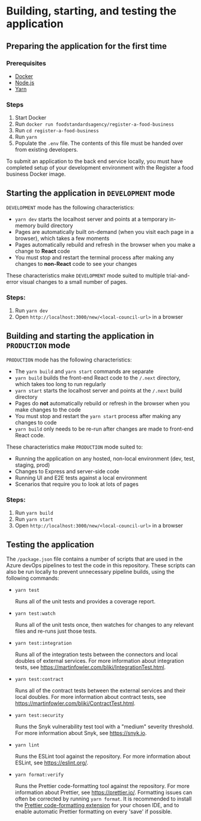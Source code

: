 # Building, starting, and testing the application

## Preparing the application for the first time

### Prerequisites

* [Docker](https://www.docker.com/)
* [Node.js](https://nodejs.org)
* [Yarn](https://yarnpkg.com)

### Steps

1.  Start Docker
2.  Run `docker run foodstandardsagency/register-a-food-business`
3.  Run `cd register-a-food-business`
4.  Run `yarn`
5.  Populate the `.env` file. The contents of this file must be handed over from existing developers.

To submit an application to the back end service locally, you must have completed setup of your development environment with the Register a food business Docker image.

## Starting the application in `DEVELOPMENT` mode

`DEVELOPMENT` mode has the following characteristics:

* `yarn dev` starts the localhost server and points at a temporary in-memory build directory
* Pages are automatically built on-demand (when you visit each page in a browser), which takes a few moments
* Pages automatically rebuild and refresh in the browser when you make a change to **React** code
* You must stop and restart the terminal process after making any changes to **non-React** code to see your changes

These characteristics make `DEVELOPMENT` mode suited to multiple trial-and-error visual changes to a small number of pages.

### Steps:

1.  Run `yarn dev`
2.  Open `http://localhost:3000/new/<local-council-url>` in a browser

## Building and starting the application in `PRODUCTION` mode

`PRODUCTION` mode has the following characteristics:

* The `yarn build` and `yarn start` commands are separate
* `yarn build` builds the front-end React code to the `/.next` directory, which takes too long to run regularly
* `yarn start` starts the localhost server and points at the `/.next` build directory
* Pages do **not** automatically rebuild or refresh in the browser when you make changes to the code
* You must stop and restart the `yarn start` process after making any changes to code
* `yarn build` only needs to be re-run after changes are made to front-end React code.

These characteristics make `PRODUCTION` mode suited to:

* Running the application on any hosted, non-local environment (dev, test, staging, prod)
* Changes to Express and server-side code
* Running UI and E2E tests against a local environment
* Scenarios that require you to look at lots of pages

### Steps:

1.  Run `yarn build`
2.  Run `yarn start`
3.  Open `http://localhost:3000/new/<local-council-url>` in a browser

## Testing the application

The `/package.json` file contains a number of scripts that are used in the Azure devOps pipelines to test the code in this repository. These scripts can also be run locally to prevent unnecessary pipeline builds, using the following commands:

* `yarn test`

  Runs all of the unit tests and provides a coverage report.

* `yarn test:watch`

  Runs all of the unit tests once, then watches for changes to any relevant files and re-runs just those tests.

* `yarn test:integration`

  Runs all of the integration tests between the connectors and local doubles of external services. For more information about integration tests, see https://martinfowler.com/bliki/IntegrationTest.html.

* `yarn test:contract`

  Runs all of the contract tests between the external services and their local doubles. For more information about contract tests, see https://martinfowler.com/bliki/ContractTest.html.

* `yarn test:security`

  Runs the Snyk vulnerability test tool with a "medium" severity threshold. For more information about Snyk, see https://snyk.io.

* `yarn lint`

  Runs the ESLint tool against the repository. For more information about ESLint, see https://eslint.org/.

* `yarn format:verify`

  Runs the Prettier code-formatting tool against the repository. For more information about Prettier, see https://prettier.io/. Formatting issues can often be corrected by running `yarn format`. It is recommended to install the [Prettier code-formatting extension](https://marketplace.visualstudio.com/items?itemName=esbenp.prettier-vscode) for your chosen IDE, and to enable automatic Prettier formatting on every 'save' if possible.
